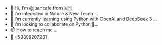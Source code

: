 - 👋 Hi, I’m @juancafe from  🇺🇾
- 👀 I’m interested in Nature & New Tecno ...
- 🌱 I’m currently learning using Python with OpenAI and DeepSeek 3 ...
- 💞️ I’m looking to collaborate on Python 🐍...
- 📫 How to reach me ...
- 📱 +59899207231

<!---
juancafe/juancafe is a ✨ special ✨ repository because its `README.md` (this file) appears on your GitHub profile.
You can click the Preview link to take a look at your changes.
--->
